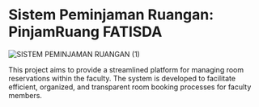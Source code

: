 # Sistem Peminjaman Ruangan: PinjamRuang FATISDA

![SISTEM PEMINJAMAN RUANGAN (1)](https://github.com/nabilland/pinjam-ruang/assets/87643077/bc194ba3-6263-4daf-b110-86090972f226)

This project aims to provide a streamlined platform for managing room reservations within the faculty. The system is developed to facilitate efficient, organized, and transparent room booking processes for faculty members.


